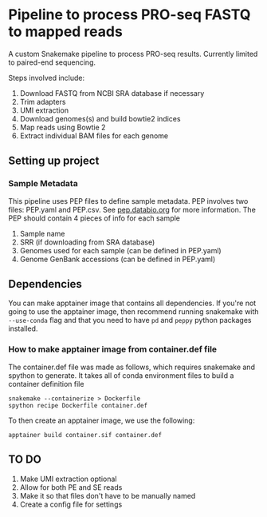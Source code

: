 # Pipeline to process PRO-seq FASTQ to mapped reads
A custom Snakemake pipeline to process PRO-seq results. Currently limited to paired-end sequencing. 

Steps involved include:
1. Download FASTQ from NCBI SRA database if necessary
2. Trim adapters
3. UMI extraction 
4. Download genomes(s) and build bowtie2 indices
5. Map reads using Bowtie 2
6. Extract individual BAM files for each genome 

## Setting up project

### Sample Metadata
This pipeline uses PEP files to define sample metadata. PEP involves two files: PEP.yaml and PEP.csv. See [pep.databio.org](https://pep.databio.org/) for more information. The PEP should contain 4 pieces of info for each sample 

1. Sample name
2. SRR (if downloading from SRA database)
3. Genomes used for each sample (can be defined in PEP.yaml)
4. Genome GenBank accessions (can be defined in PEP.yaml)
 
## Dependencies
You can make apptainer image that contains all dependencies. If you're not going to use the apptainer image, then recommend running snakemake with `--use-conda` flag and that you need to have `pd` and `peppy` python packages installed. 

### How to make apptainer image from container.def file
The container.def file was made as follows, which requires snakemake and spython to generate. It takes all of conda environment files to build a container definition file

```
snakemake --containerize > Dockerfile
spython recipe Dockerfile container.def 
```

To then create an apptainer image, we use the following: 

```
apptainer build container.sif container.def 
```

## TO DO
1. Make UMI extraction optional
2. Allow for both PE and SE reads
3. Make it so that files don't have to be manually named
4. Create a config file for settings